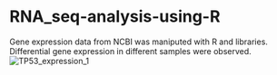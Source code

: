 # RNA_seq-analysis-using-R
Gene expression data from NCBI was maniputed with R and libraries. Differential gene expression in different samples were observed.
![TP53_expression_1](https://user-images.githubusercontent.com/50339450/169714559-63749654-e92a-49ea-804c-cc0a70a6f642.png)

